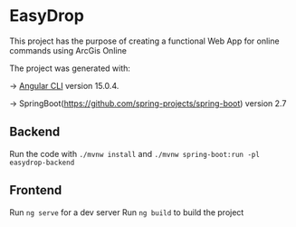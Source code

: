 # EasyDrop

This project has the purpose of creating a functional Web App for online commands using ArcGis Online

The project was generated with:

-> [Angular CLI](https://github.com/angular/angular-cli) version 15.0.4.

-> SpringBoot(https://github.com/spring-projects/spring-boot) version 2.7

## Backend
Run the code with `./mvnw install` and `./mvnw spring-boot:run -pl easydrop-backend`

## Frontend
Run `ng serve` for a dev server
Run `ng build` to build the project